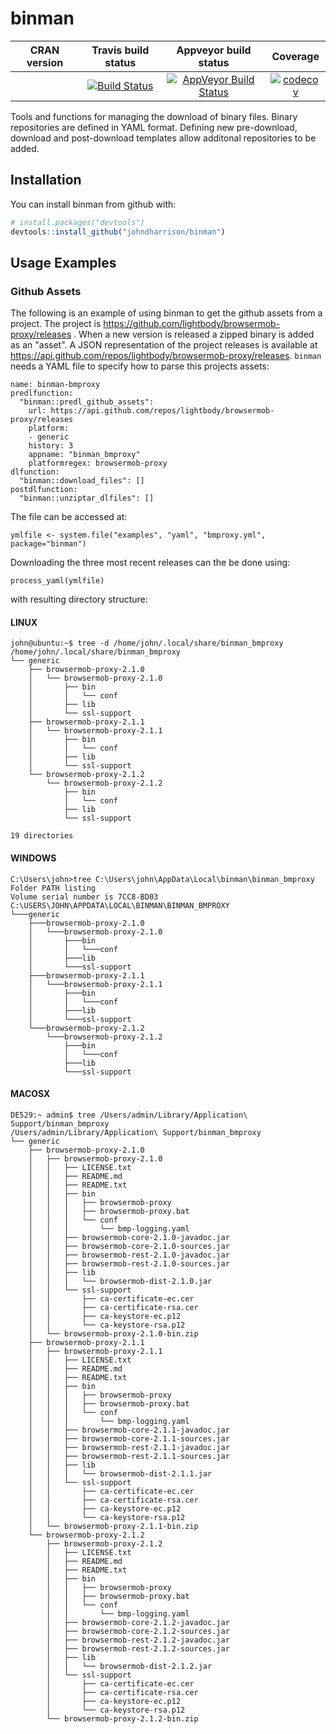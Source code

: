 binman
==========================
| CRAN version       | Travis build status   | Appveyor build status   | Coverage |
| :-------------: |:-------------:|:-------------:|:-------------:|
|  | [![Build Status](https://travis-ci.org/johndharrison/binman.svg?branch=master)](https://travis-ci.org/johndharrison/binman) | [![AppVeyor Build Status](https://ci.appveyor.com/api/projects/status/github/johndharrison/binman?branch=master&svg=true)](https://ci.appveyor.com/project/johndharrison/binman) | [![codecov](https://codecov.io/gh/johndharrison/binman/branch/master/graph/badge.svg)](https://codecov.io/gh/johndharrison/binman)|

Tools and functions for managing the download of binary files.
Binary repositories are defined in YAML format. Defining new 
pre-download, download and post-download templates allow additonal 
repositories to be added.

## Installation

You can install binman from github with:


``` r
# install.packages("devtools")
devtools::install_github("johndharrison/binman")
```

## Usage Examples

### Github Assets

The following is an example of using binman to get the github assets from 
a project. The project is
https://github.com/lightbody/browsermob-proxy/releases . When a new version
is released a zipped binary is added as an "asset". 
A JSON representation of the project releases is available at 
https://api.github.com/repos/lightbody/browsermob-proxy/releases. `binman`
needs a YAML file to specify how to parse this projects assets:

```
name: binman-bmproxy
predlfunction:
  "binman::predl_github_assets":
    url: https://api.github.com/repos/lightbody/browsermob-proxy/releases
    platform:
    - generic
    history: 3
    appname: "binman_bmproxy"
    platformregex: browsermob-proxy
dlfunction:
  "binman::download_files": []
postdlfunction:
  "binman::unziptar_dlfiles": []
```
The file can be accessed at:

```
ymlfile <- system.file("examples", "yaml", "bmproxy.yml", package="binman")

```

Downloading the three most recent releases can the be done using:

```
process_yaml(ymlfile)
```

with resulting directory structure:

#### LINUX
```
john@ubuntu:~$ tree -d /home/john/.local/share/binman_bmproxy
/home/john/.local/share/binman_bmproxy
└── generic
    ├── browsermob-proxy-2.1.0
    │   └── browsermob-proxy-2.1.0
    │       ├── bin
    │       │   └── conf
    │       ├── lib
    │       └── ssl-support
    ├── browsermob-proxy-2.1.1
    │   └── browsermob-proxy-2.1.1
    │       ├── bin
    │       │   └── conf
    │       ├── lib
    │       └── ssl-support
    └── browsermob-proxy-2.1.2
        └── browsermob-proxy-2.1.2
            ├── bin
            │   └── conf
            ├── lib
            └── ssl-support

19 directories
```

#### WINDOWS

```
C:\Users\john>tree C:\Users\john\AppData\Local\binman\binman_bmproxy
Folder PATH listing
Volume serial number is 7CC8-BD03
C:\USERS\JOHN\APPDATA\LOCAL\BINMAN\BINMAN_BMPROXY
└───generic
    ├───browsermob-proxy-2.1.0
    │   └───browsermob-proxy-2.1.0
    │       ├───bin
    │       │   └───conf
    │       ├───lib
    │       └───ssl-support
    ├───browsermob-proxy-2.1.1
    │   └───browsermob-proxy-2.1.1
    │       ├───bin
    │       │   └───conf
    │       ├───lib
    │       └───ssl-support
    └───browsermob-proxy-2.1.2
        └───browsermob-proxy-2.1.2
            ├───bin
            │   └───conf
            ├───lib
            └───ssl-support
```

#### MACOSX

```
DE529:~ admin$ tree /Users/admin/Library/Application\ Support/binman_bmproxy
/Users/admin/Library/Application\ Support/binman_bmproxy
└── generic
    ├── browsermob-proxy-2.1.0
    │   ├── browsermob-proxy-2.1.0
    │   │   ├── LICENSE.txt
    │   │   ├── README.md
    │   │   ├── README.txt
    │   │   ├── bin
    │   │   │   ├── browsermob-proxy
    │   │   │   ├── browsermob-proxy.bat
    │   │   │   └── conf
    │   │   │       └── bmp-logging.yaml
    │   │   ├── browsermob-core-2.1.0-javadoc.jar
    │   │   ├── browsermob-core-2.1.0-sources.jar
    │   │   ├── browsermob-rest-2.1.0-javadoc.jar
    │   │   ├── browsermob-rest-2.1.0-sources.jar
    │   │   ├── lib
    │   │   │   └── browsermob-dist-2.1.0.jar
    │   │   └── ssl-support
    │   │       ├── ca-certificate-ec.cer
    │   │       ├── ca-certificate-rsa.cer
    │   │       ├── ca-keystore-ec.p12
    │   │       └── ca-keystore-rsa.p12
    │   └── browsermob-proxy-2.1.0-bin.zip
    ├── browsermob-proxy-2.1.1
    │   ├── browsermob-proxy-2.1.1
    │   │   ├── LICENSE.txt
    │   │   ├── README.md
    │   │   ├── README.txt
    │   │   ├── bin
    │   │   │   ├── browsermob-proxy
    │   │   │   ├── browsermob-proxy.bat
    │   │   │   └── conf
    │   │   │       └── bmp-logging.yaml
    │   │   ├── browsermob-core-2.1.1-javadoc.jar
    │   │   ├── browsermob-core-2.1.1-sources.jar
    │   │   ├── browsermob-rest-2.1.1-javadoc.jar
    │   │   ├── browsermob-rest-2.1.1-sources.jar
    │   │   ├── lib
    │   │   │   └── browsermob-dist-2.1.1.jar
    │   │   └── ssl-support
    │   │       ├── ca-certificate-ec.cer
    │   │       ├── ca-certificate-rsa.cer
    │   │       ├── ca-keystore-ec.p12
    │   │       └── ca-keystore-rsa.p12
    │   └── browsermob-proxy-2.1.1-bin.zip
    └── browsermob-proxy-2.1.2
        ├── browsermob-proxy-2.1.2
        │   ├── LICENSE.txt
        │   ├── README.md
        │   ├── README.txt
        │   ├── bin
        │   │   ├── browsermob-proxy
        │   │   ├── browsermob-proxy.bat
        │   │   └── conf
        │   │       └── bmp-logging.yaml
        │   ├── browsermob-core-2.1.2-javadoc.jar
        │   ├── browsermob-core-2.1.2-sources.jar
        │   ├── browsermob-rest-2.1.2-javadoc.jar
        │   ├── browsermob-rest-2.1.2-sources.jar
        │   ├── lib
        │   │   └── browsermob-dist-2.1.2.jar
        │   └── ssl-support
        │       ├── ca-certificate-ec.cer
        │       ├── ca-certificate-rsa.cer
        │       ├── ca-keystore-ec.p12
        │       └── ca-keystore-rsa.p12
        └── browsermob-proxy-2.1.2-bin.zip
```
